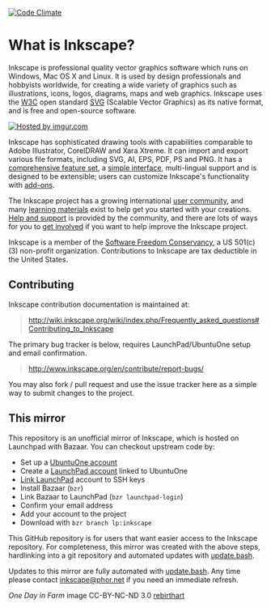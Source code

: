 [![Code Climate](https://codeclimate.com/github/inkscape/inkscape/badges/gpa.svg)](https://codeclimate.com/github/inkscape/inkscape)

What is Inkscape?
=================

Inkscape is professional quality vector graphics software which runs on Windows, Mac OS X and Linux. It is used by design professionals and hobbyists worldwide, for creating a wide variety of graphics such as illustrations, icons, logos, diagrams, maps and web graphics. Inkscape uses the [W3C][1] open standard [SVG][2] (Scalable Vector Graphics) as its native format, and is free and open-source software.

<a href="http://imgur.com/VGGYiqR"><img src="http://i.imgur.com/VGGYiqR.png" title="Hosted by imgur.com" /></a>

[1]: <http://www.w3.org>

[2]: <http://www.w3.org/Graphics/SVG/>

Inkscape has sophisticated drawing tools with capabilities comparable to Adobe Illustrator, CorelDRAW and Xara Xtreme. It can import and export various file formats, including SVG, AI, EPS, PDF, PS and PNG. It has a [comprehensive feature set][3], a [simple interface][4], multi-lingual support and is designed to be extensible; users can customize Inkscape's functionality with [add-ons][5].

[3]: </about/features/>

[4]: </about/screenshots/>

[5]: </download/addons/>

The Inkscape project has a growing international [user community][6], and many [learning materials][7] exist to help get you started with your creations. [Help and support][8] is provided by the community, and there are lots of ways for you to [get involved][9] if you want to help improve the Inkscape project.

[6]: </community/>

[7]: </learn/>

[8]: </community/>

[9]: </community/>

Inkscape is a member of the [Software Freedom Conservancy][10], a US 501(c)(3) non-profit organization. Contributions to Inkscape are tax deductible in the United States.

[10]: <http://sfconservancy.org/>


Contributing
------------

Inkscape contribution documentation is maintained at:

> http://wiki.inkscape.org/wiki/index.php/Frequently_asked_questions#Contributing_to_Inkscape

The primary bug tracker is below, requires LaunchPad/UbuntuOne setup and email confirmation.

> http://www.inkscape.org/en/contribute/report-bugs/

You may also fork / pull request and use the issue tracker here as a simple way to submit changes to the project.


This mirror
-----------

This repository is an unofficial mirror of Inkscape, which is hosted on Launchpad with Bazaar. You can checkout upstream code by:

 - Set up a <a href="https://login.ubuntu.com/+login">UbuntuOne account</a>
 - Create a [LaunchPad account](https://launchpad.net/) linked to UbuntuOne
 - [Link LaunchPad](https://launchpad.net/people/+me) account to SSH keys
 - Install Bazaar (`bzr`)
 - Link Bazaar to LaunchPad (`bzr launchpad-login`)
 - Confirm your email address
 - Add your account to the project
 - Download with `bzr branch lp:inkscape`

This GitHub repository is for users that want easier access to the Inkscape repository. For completeness, this mirror was created with the above steps, hardlinking into a git repository and automated updates with <a href="https://github.com/inkscape/inkscape/blob/master/update.bash">update.bash</a>.

Updates to this mirror are fully automated with <a href="https://github.com/inkscape/inkscape/blob/master/update.bash">update.bash</a>. Any time please contact inkscape@phor.net if you need an immediate refresh.

<em>One Day in Farm</em> image CC-BY-NC-ND 3.0 <a href="http://rebirthart.deviantart.com/art/One-Day-in-Farm-47515219">rebirthart</a>
